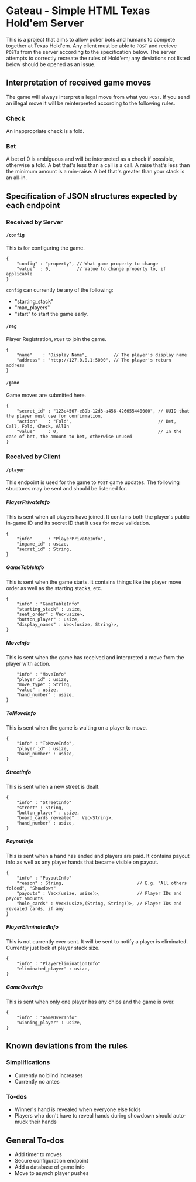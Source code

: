 # Gateau - Simple HTML Texas Hold'em Server

This is a project that aims to allow poker bots and humans to compete together at Texas Hold'em. 
Any client must be able to `POST` and recieve `POST`s from the server according to the specification below.
The server attempts to correctly recreate the rules of Hold'em; any deviations not listed below should be opened as an issue.

## Interpretation of received game moves
The game will always interpret a legal move from what you `POST`. If you send an illegal move it will be reinterpreted according to the following rules.

### Check
An inappropriate check is a fold.
### Bet
A bet of 0 is ambiguous and will be interpreted as a check if possible, otherwise a fold.
A bet that's less than a call is a call.
A raise that's less than the minimum amount is a min-raise.
A bet that's greater than your stack is an all-in.

## Specification of JSON structures expected by each endpoint
### Received by Server
#### `/config`
This is for configuring the game. 
```
{
    "config" : "property", // What game property to change
    "value"  : 0,          // Value to change property to, if applicable
}
```
`config` can currently be any of the following:
* "starting_stack"
* "max_players"
* "start" to start the game early.
#### `/reg`
Player Registration, `POST` to join the game.
```
{
    "name"    : "Display Name",          // The player's display name
    "address" : "http://127.0.0.1:5000", // The player's return address
}
```
#### `/game`
Game moves are submitted here.
```
{
    "secret_id" : "123e4567-e89b-12d3-a456-426655440000", // UUID that the player must use for confirmation.
    "action"    : "Fold",                                 // Bet, Call, Fold, Check, AllIn
    "value"     : 0,                                      // In the case of bet, the amount to bet, otherwise unused
}
```

### Received by Client
#### `/player`
This endpoint is used for the game to `POST` game updates. 
The following structures may be sent and should be listened for.
##### PlayerPrivateInfo
This is sent when all players have joined. 
It contains both the player's public in-game ID and its secret ID that it uses for move validation.
```
{
    "info"      : "PlayerPrivateInfo",
    "ingame_id" : usize,
    "secret_id" : String,
}
```

##### GameTableInfo
This is sent when the game starts.
It contains things like the player move order as well as the starting stacks, etc.
```
{
    "info" : "GameTableInfo"
    "starting_stack" : usize,
    "seat_order" : Vec<usize>,
    "button_player" : usize,
    "display_names" : Vec<(usize, String)>,
}
```

##### MoveInfo 
This is sent when the game has received and interpreted a move from the player with action.
```{
    "info" : "MoveInfo"
    "player_id" : usize,
    "move_type" : String,
    "value" : usize,
    "hand_number" : usize,
}
```

##### ToMoveInfo 
This is sent when the game is waiting on a player to move.
```
{
    "info" : "ToMoveInfo",
    "player_id" : usize,
    "hand_number" : usize,
}
```

##### StreetInfo 
This is sent when a new street is dealt.
```
{
    "info" : "StreetInfo"
    "street" : String,
    "button_player" : usize,
    "board_cards_revealed" : Vec<String>,
    "hand_number" : usize,
}
```

##### PayoutInfo 
This is sent when a hand has ended and players are paid.
It contains payout info as well as any player hands that became visible on payout.
```
{
    "info" : "PayoutInfo"
    "reason" : String,                            // E.g. "All others folded", "Showdown"
    "payouts" : Vec<(usize, usize)>,              // Player IDs and payout amounts
    "hole_cards" : Vec<(usize,(String, String))>, // Player IDs and revealed cards, if any
}
```

##### PlayerEliminatedInfo 
This is not currently ever sent.
It will be sent to notify a player is eliminated. Currently just look at player stack size.
```
{
    "info" : "PlayerEliminationInfo"
    "eliminated_player" : usize,
}
```

##### GameOverInfo 
This is sent when only one player has any chips and the game is over.
```
{
    "info" : "GameOverInfo"
    "winning_player" : usize,
}
```

## Known deviations from the rules
### Simplifications
* Currently no blind increases
* Currently no antes

### To-dos
* Winner's hand is revealed when everyone else folds
* Players who don't have to reveal hands during showdown should auto-muck their hands

## General To-dos
* Add timer to moves
* Secure configuration endpoint
* Add a database of game info
* Move to asynch player pushes